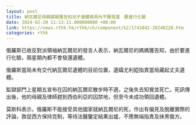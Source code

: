 ```yaml
---
layout: post
title: 納瓦爾尼母親據報獲告知兒子遺體兩周內不獲發還　要進行化驗
date: 2024-02-20 11:13:11.000000000 +08:00
link: https://news.rthk.hk/rthk/ch/component/k2/1741042-20240220.htm
categories: rthk
---
```


俄羅斯已故反對派領袖納瓦爾尼的發言人表示，納瓦爾尼的媽媽獲告知，由於要進行化驗，兩星期內都不會發還遺體。

俄羅斯當局未有交代納瓦爾尼遺體的目前位置，遺孀尤利婭指責當局藏起丈夫遺體。

監獄部門上星期五宣布在囚的納瓦爾尼散步時不適，之後失去知覺並死亡。死訊傳出後，他的母親及律師趕到西伯利亞的囚禁地，但至今未成功領回遺體。

莫斯科表示，俄羅斯不能接受其他國家就納瓦爾尼的死，作出有偏見及脫離實際的評論，敦促西方保持克制，等待法醫鑒定結果出爐，不應無端指責及抹黑俄方。
